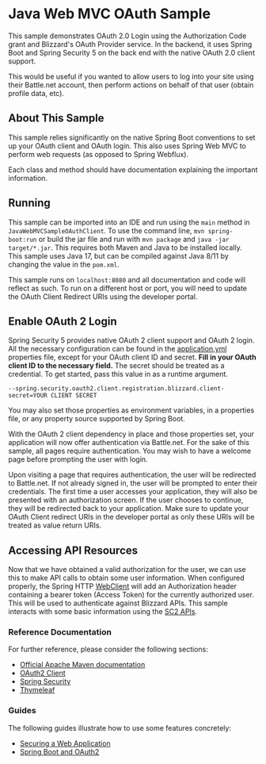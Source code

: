 # Java Web MVC OAuth Sample

This sample demonstrates OAuth 2.0 Login using the Authorization Code grant
and Blizzard's OAuth Provider service. In the backend, it uses Spring Boot and Spring Security 5 on the back end with the
native OAuth 2.0 client support.

This would be useful if you wanted to allow users to log into your site using
their Battle.net account, then perform actions on behalf of that user (obtain profile data, etc).

## About This Sample
This sample relies significantly on the native Spring Boot conventions to set up your OAuth client
and OAuth login. This also uses Spring Web MVC to perform web requests (as opposed to Spring Webflux).

Each class and method should have documentation explaining the important information.

## Running
This sample can be imported into an IDE and run using the `main` method in `JavaWebMVCSampleOAuthClient`.
To use the command line, `mvn spring-boot:run` or build the jar file and run with `mvn package` and
`java -jar target/*.jar`. This requires both Maven and Java to be installed locally. This sample
uses Java 17, but can be compiled against Java 8/11 by changing the value in the `pom.xml`.

This sample runs on `localhost:8080` and all documentation and code will reflect as such. To run
on a different host or port, you will need to update the OAuth Client Redirect URIs using the
developer portal.

## Enable OAuth 2 Login
Spring Security 5 provides native OAuth 2 client support and OAuth 2 login. All the necessary
configuration can be found in the [application.yml] properties file, except for your OAuth client
ID and secret. **Fill in your OAuth client ID to the necessary field.** The secret should be treated
as a credential. To get started, pass this value in as a runtime argument.

`--spring.security.oauth2.client.registration.blizzard.client-secret=YOUR CLIENT SECRET`

You may also set those properties as environment variables, in a properties file, or any property
source supported by Spring Boot.

With the OAuth 2 client dependency in place and those properties set, your application will
now offer authentication via Battle.net. For the sake of this sample, all pages require authentication.
You may wish to have a welcome page before prompting the user with login.

Upon visiting a page that requires authentication, the user will be redirected to Battle.net. If
not already signed in, the user will be prompted to enter their credentials. The first time a user accesses
your application, they will also be presented with an authorization screen. If the user chooses to
continue, they will be redirected back to your application. Make sure to update your OAuth Client redirect URIs
in the developer portal as only these URIs will be treated as value return URIs.

## Accessing API Resources

Now that we have obtained a valid authorization for the user, we can use this to make API calls to obtain some user information.
When configured properly, the Spring HTTP [WebClient] will add an Authorization header containing a bearer token (Access
Token) for the currently authorized user. This will be used to authenticate against Blizzard APIs. This sample
interacts with some basic information using the [SC2 APIs].

### Reference Documentation

For further reference, please consider the following sections:

* [Official Apache Maven documentation](https://maven.apache.org/guides/index.html)
* [OAuth2 Client](https://docs.spring.io/spring-boot/docs/2.5.1/reference/htmlsingle/#boot-features-security-oauth2-client)
* [Spring Security](https://docs.spring.io/spring-boot/docs/2.5.1/reference/htmlsingle/#boot-features-security)
* [Thymeleaf](https://docs.spring.io/spring-boot/docs/2.5.1/reference/htmlsingle/#boot-features-spring-mvc-template-engines)

### Guides

The following guides illustrate how to use some features concretely:

* [Securing a Web Application](https://spring.io/guides/gs/securing-web/)
* [Spring Boot and OAuth2](https://spring.io/guides/tutorials/spring-boot-oauth2/)

[application.yml]: src/main/resources/application.yml
[SC2 APIs]: https://develop.battle.net/documentation/starcraft-2/community-apis
[WebClient]: src/main/java/com/blizzard/javawebmvcoauthsample/WebClientConfig.java